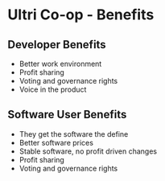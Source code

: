 # Ultri Co-op - Benefits

## Developer Benefits

* Better work environment
* Profit sharing
* Voting and governance rights
* Voice in the product

## Software User Benefits

* They get the software the define
* Better software prices
* Stable software, no profit driven changes
* Profit sharing
* Voting and governance rights